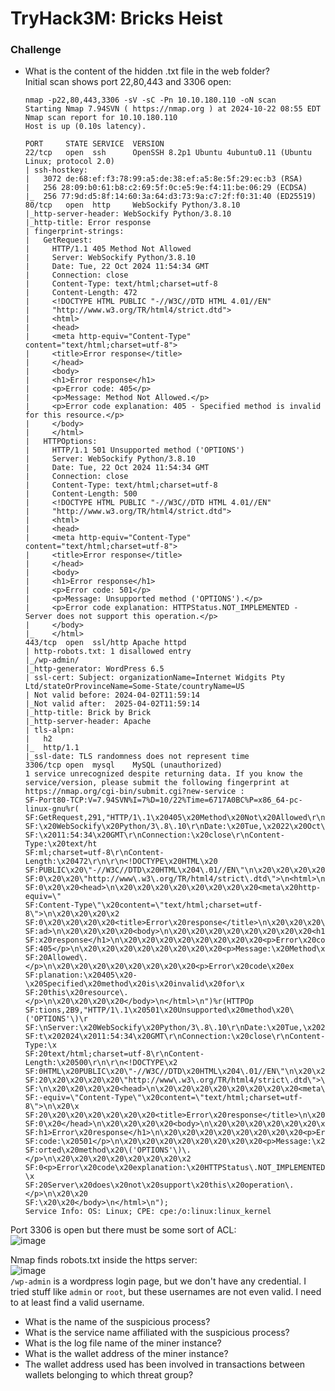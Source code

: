 # TryHack3M: Bricks Heist

### Challenge
- What is the content of the hidden .txt file in the web folder?<br />
Initial scan shows port 22,80,443 and 3306 open:

      nmap -p22,80,443,3306 -sV -sC -Pn 10.10.180.110 -oN scan
      Starting Nmap 7.94SVN ( https://nmap.org ) at 2024-10-22 08:55 EDT
      Nmap scan report for 10.10.180.110
      Host is up (0.10s latency).
      
      PORT     STATE SERVICE  VERSION
      22/tcp   open  ssh      OpenSSH 8.2p1 Ubuntu 4ubuntu0.11 (Ubuntu Linux; protocol 2.0)
      | ssh-hostkey: 
      |   3072 de:68:ef:f3:78:99:a5:de:38:ef:a5:8e:5f:29:ec:b3 (RSA)
      |   256 28:09:b0:61:b8:c2:69:5f:0c:e5:9e:f4:11:be:06:29 (ECDSA)
      |_  256 77:9d:d5:8f:14:60:3a:64:d3:73:9a:c7:2f:f0:31:40 (ED25519)
      80/tcp   open  http     WebSockify Python/3.8.10
      |_http-server-header: WebSockify Python/3.8.10
      |_http-title: Error response
      | fingerprint-strings: 
      |   GetRequest: 
      |     HTTP/1.1 405 Method Not Allowed
      |     Server: WebSockify Python/3.8.10
      |     Date: Tue, 22 Oct 2024 11:54:34 GMT
      |     Connection: close
      |     Content-Type: text/html;charset=utf-8
      |     Content-Length: 472
      |     <!DOCTYPE HTML PUBLIC "-//W3C//DTD HTML 4.01//EN"
      |     "http://www.w3.org/TR/html4/strict.dtd">
      |     <html>
      |     <head>
      |     <meta http-equiv="Content-Type" content="text/html;charset=utf-8">
      |     <title>Error response</title>
      |     </head>
      |     <body>
      |     <h1>Error response</h1>
      |     <p>Error code: 405</p>
      |     <p>Message: Method Not Allowed.</p>
      |     <p>Error code explanation: 405 - Specified method is invalid for this resource.</p>
      |     </body>
      |     </html>
      |   HTTPOptions: 
      |     HTTP/1.1 501 Unsupported method ('OPTIONS')
      |     Server: WebSockify Python/3.8.10
      |     Date: Tue, 22 Oct 2024 11:54:34 GMT
      |     Connection: close
      |     Content-Type: text/html;charset=utf-8
      |     Content-Length: 500
      |     <!DOCTYPE HTML PUBLIC "-//W3C//DTD HTML 4.01//EN"
      |     "http://www.w3.org/TR/html4/strict.dtd">
      |     <html>
      |     <head>
      |     <meta http-equiv="Content-Type" content="text/html;charset=utf-8">
      |     <title>Error response</title>
      |     </head>
      |     <body>
      |     <h1>Error response</h1>
      |     <p>Error code: 501</p>
      |     <p>Message: Unsupported method ('OPTIONS').</p>
      |     <p>Error code explanation: HTTPStatus.NOT_IMPLEMENTED - Server does not support this operation.</p>
      |     </body>
      |_    </html>
      443/tcp  open  ssl/http Apache httpd
      | http-robots.txt: 1 disallowed entry 
      |_/wp-admin/
      |_http-generator: WordPress 6.5
      | ssl-cert: Subject: organizationName=Internet Widgits Pty Ltd/stateOrProvinceName=Some-State/countryName=US
      | Not valid before: 2024-04-02T11:59:14
      |_Not valid after:  2025-04-02T11:59:14
      |_http-title: Brick by Brick
      |_http-server-header: Apache
      | tls-alpn: 
      |   h2
      |_  http/1.1
      |_ssl-date: TLS randomness does not represent time
      3306/tcp open  mysql    MySQL (unauthorized)
      1 service unrecognized despite returning data. If you know the service/version, please submit the following fingerprint at https://nmap.org/cgi-bin/submit.cgi?new-service :
      SF-Port80-TCP:V=7.94SVN%I=7%D=10/22%Time=6717A0BC%P=x86_64-pc-linux-gnu%r(
      SF:GetRequest,291,"HTTP/1\.1\x20405\x20Method\x20Not\x20Allowed\r\nServer:
      SF:\x20WebSockify\x20Python/3\.8\.10\r\nDate:\x20Tue,\x2022\x20Oct\x202024
      SF:\x2011:54:34\x20GMT\r\nConnection:\x20close\r\nContent-Type:\x20text/ht
      SF:ml;charset=utf-8\r\nContent-Length:\x20472\r\n\r\n<!DOCTYPE\x20HTML\x20
      SF:PUBLIC\x20\"-//W3C//DTD\x20HTML\x204\.01//EN\"\n\x20\x20\x20\x20\x20\x2
      SF:0\x20\x20\"http://www\.w3\.org/TR/html4/strict\.dtd\">\n<html>\n\x20\x2
      SF:0\x20\x20<head>\n\x20\x20\x20\x20\x20\x20\x20\x20<meta\x20http-equiv=\"
      SF:Content-Type\"\x20content=\"text/html;charset=utf-8\">\n\x20\x20\x20\x2
      SF:0\x20\x20\x20\x20<title>Error\x20response</title>\n\x20\x20\x20\x20</he
      SF:ad>\n\x20\x20\x20\x20<body>\n\x20\x20\x20\x20\x20\x20\x20\x20<h1>Error\
      SF:x20response</h1>\n\x20\x20\x20\x20\x20\x20\x20\x20<p>Error\x20code:\x20
      SF:405</p>\n\x20\x20\x20\x20\x20\x20\x20\x20<p>Message:\x20Method\x20Not\x
      SF:20Allowed\.</p>\n\x20\x20\x20\x20\x20\x20\x20\x20<p>Error\x20code\x20ex
      SF:planation:\x20405\x20-\x20Specified\x20method\x20is\x20invalid\x20for\x
      SF:20this\x20resource\.</p>\n\x20\x20\x20\x20</body>\n</html>\n")%r(HTTPOp
      SF:tions,2B9,"HTTP/1\.1\x20501\x20Unsupported\x20method\x20\('OPTIONS'\)\r
      SF:\nServer:\x20WebSockify\x20Python/3\.8\.10\r\nDate:\x20Tue,\x2022\x20Oc
      SF:t\x202024\x2011:54:34\x20GMT\r\nConnection:\x20close\r\nContent-Type:\x
      SF:20text/html;charset=utf-8\r\nContent-Length:\x20500\r\n\r\n<!DOCTYPE\x2
      SF:0HTML\x20PUBLIC\x20\"-//W3C//DTD\x20HTML\x204\.01//EN\"\n\x20\x20\x20\x
      SF:20\x20\x20\x20\x20\"http://www\.w3\.org/TR/html4/strict\.dtd\">\n<html>
      SF:\n\x20\x20\x20\x20<head>\n\x20\x20\x20\x20\x20\x20\x20\x20<meta\x20http
      SF:-equiv=\"Content-Type\"\x20content=\"text/html;charset=utf-8\">\n\x20\x
      SF:20\x20\x20\x20\x20\x20\x20<title>Error\x20response</title>\n\x20\x20\x2
      SF:0\x20</head>\n\x20\x20\x20\x20<body>\n\x20\x20\x20\x20\x20\x20\x20\x20<
      SF:h1>Error\x20response</h1>\n\x20\x20\x20\x20\x20\x20\x20\x20<p>Error\x20
      SF:code:\x20501</p>\n\x20\x20\x20\x20\x20\x20\x20\x20<p>Message:\x20Unsupp
      SF:orted\x20method\x20\('OPTIONS'\)\.</p>\n\x20\x20\x20\x20\x20\x20\x20\x2
      SF:0<p>Error\x20code\x20explanation:\x20HTTPStatus\.NOT_IMPLEMENTED\x20-\x
      SF:20Server\x20does\x20not\x20support\x20this\x20operation\.</p>\n\x20\x20
      SF:\x20\x20</body>\n</html>\n");
      Service Info: OS: Linux; CPE: cpe:/o:linux:linux_kernel

Port 3306 is open but there must be some sort of ACL:<br />
![image](https://github.com/user-attachments/assets/8aa39ef7-7fdc-4e99-a8e8-c4e4d11a317a)<br />

Nmap finds robots.txt inside the https server:<br />
![image](https://github.com/user-attachments/assets/f8aab5bc-73ac-4e11-a79f-faf78f607a36)<br />
`/wp-admin` is a wordpress login page, but we don't have any credential. I tried stuff like `admin` or `root`, but these usernames are not even valid. I need to at least find a valid username.


- What is the name of the suspicious process?<br />
- What is the service name affiliated with the suspicious process?<br />
- What is the log file name of the miner instance?<br />
- What is the wallet address of the miner instance?<br />
- The wallet address used has been involved in transactions between wallets belonging to which threat group?<br />

